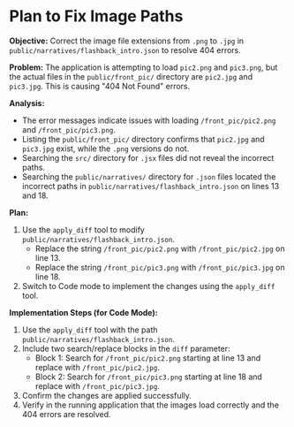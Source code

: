 # Plan to Fix Image Paths

**Objective:** Correct the image file extensions from `.png` to `.jpg` in `public/narratives/flashback_intro.json` to resolve 404 errors.

**Problem:** The application is attempting to load `pic2.png` and `pic3.png`, but the actual files in the `public/front_pic/` directory are `pic2.jpg` and `pic3.jpg`. This is causing "404 Not Found" errors.

**Analysis:**
- The error messages indicate issues with loading `/front_pic/pic2.png` and `/front_pic/pic3.png`.
- Listing the `public/front_pic/` directory confirms that `pic2.jpg` and `pic3.jpg` exist, while the `.png` versions do not.
- Searching the `src/` directory for `.jsx` files did not reveal the incorrect paths.
- Searching the `public/narratives/` directory for `.json` files located the incorrect paths in `public/narratives/flashback_intro.json` on lines 13 and 18.

**Plan:**

1.  Use the `apply_diff` tool to modify `public/narratives/flashback_intro.json`.
    *   Replace the string `/front_pic/pic2.png` with `/front_pic/pic2.jpg` on line 13.
    *   Replace the string `/front_pic/pic3.png` with `/front_pic/pic3.jpg` on line 18.
2.  Switch to Code mode to implement the changes using the `apply_diff` tool.

**Implementation Steps (for Code Mode):**

1.  Use the `apply_diff` tool with the path `public/narratives/flashback_intro.json`.
2.  Include two search/replace blocks in the `diff` parameter:
    *   Block 1: Search for `/front_pic/pic2.png` starting at line 13 and replace with `/front_pic/pic2.jpg`.
    *   Block 2: Search for `/front_pic/pic3.png` starting at line 18 and replace with `/front_pic/pic3.jpg`.
3.  Confirm the changes are applied successfully.
4.  Verify in the running application that the images load correctly and the 404 errors are resolved.